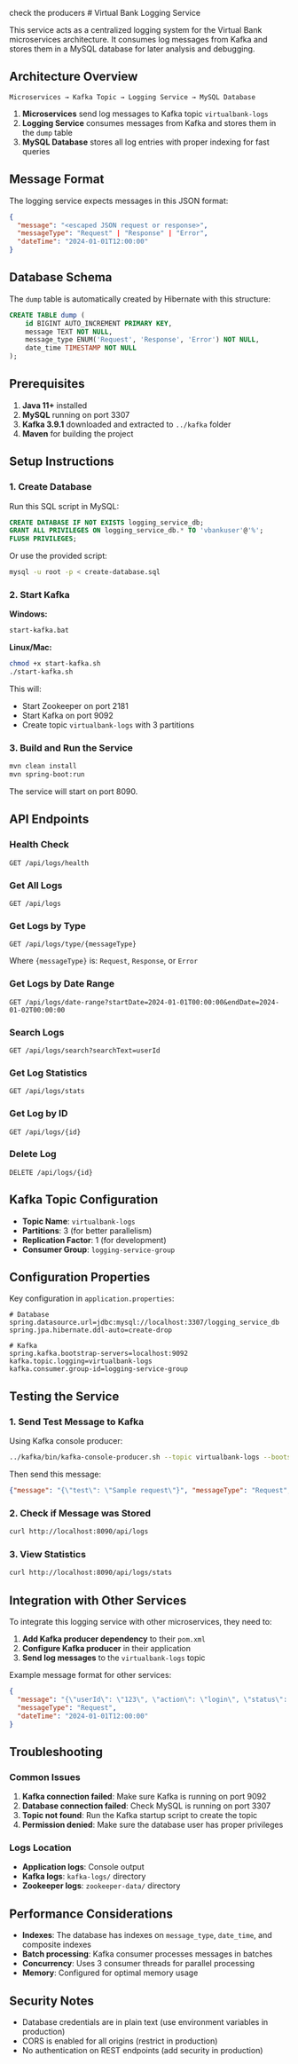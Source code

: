 check the producers # Virtual Bank Logging Service

This service acts as a centralized logging system for the Virtual Bank microservices architecture. It consumes log messages from Kafka and stores them in a MySQL database for later analysis and debugging.

## Architecture Overview

```
Microservices → Kafka Topic → Logging Service → MySQL Database
```

1. **Microservices** send log messages to Kafka topic `virtualbank-logs`
2. **Logging Service** consumes messages from Kafka and stores them in the `dump` table
3. **MySQL Database** stores all log entries with proper indexing for fast queries

## Message Format

The logging service expects messages in this JSON format:

```json
{
  "message": "<escaped JSON request or response>",
  "messageType": "Request" | "Response" | "Error",
  "dateTime": "2024-01-01T12:00:00"
}
```

## Database Schema

The `dump` table is automatically created by Hibernate with this structure:

```sql
CREATE TABLE dump (
    id BIGINT AUTO_INCREMENT PRIMARY KEY,
    message TEXT NOT NULL,
    message_type ENUM('Request', 'Response', 'Error') NOT NULL,
    date_time TIMESTAMP NOT NULL
);
```

## Prerequisites

1. **Java 11+** installed
2. **MySQL** running on port 3307
3. **Kafka 3.9.1** downloaded and extracted to `../kafka` folder
4. **Maven** for building the project

## Setup Instructions

### 1. Create Database

Run this SQL script in MySQL:

```sql
CREATE DATABASE IF NOT EXISTS logging_service_db;
GRANT ALL PRIVILEGES ON logging_service_db.* TO 'vbankuser'@'%';
FLUSH PRIVILEGES;
```

Or use the provided script:
```bash
mysql -u root -p < create-database.sql
```

### 2. Start Kafka

**Windows:**
```bash
start-kafka.bat
```

**Linux/Mac:**
```bash
chmod +x start-kafka.sh
./start-kafka.sh
```

This will:
- Start Zookeeper on port 2181
- Start Kafka on port 9092
- Create topic `virtualbank-logs` with 3 partitions

### 3. Build and Run the Service

```bash
mvn clean install
mvn spring-boot:run
```

The service will start on port 8090.

## API Endpoints

### Health Check
```
GET /api/logs/health
```

### Get All Logs
```
GET /api/logs
```

### Get Logs by Type
```
GET /api/logs/type/{messageType}
```
Where `{messageType}` is: `Request`, `Response`, or `Error`

### Get Logs by Date Range
```
GET /api/logs/date-range?startDate=2024-01-01T00:00:00&endDate=2024-01-02T00:00:00
```

### Search Logs
```
GET /api/logs/search?searchText=userId
```

### Get Log Statistics
```
GET /api/logs/stats
```

### Get Log by ID
```
GET /api/logs/{id}
```

### Delete Log
```
DELETE /api/logs/{id}
```

## Kafka Topic Configuration

- **Topic Name**: `virtualbank-logs`
- **Partitions**: 3 (for better parallelism)
- **Replication Factor**: 1 (for development)
- **Consumer Group**: `logging-service-group`

## Configuration Properties

Key configuration in `application.properties`:

```properties
# Database
spring.datasource.url=jdbc:mysql://localhost:3307/logging_service_db
spring.jpa.hibernate.ddl-auto=create-drop

# Kafka
spring.kafka.bootstrap-servers=localhost:9092
kafka.topic.logging=virtualbank-logs
kafka.consumer.group-id=logging-service-group
```

## Testing the Service

### 1. Send Test Message to Kafka

Using Kafka console producer:
```bash
../kafka/bin/kafka-console-producer.sh --topic virtualbank-logs --bootstrap-server localhost:9092
```

Then send this message:
```json
{"message": "{\"test\": \"Sample request\"}", "messageType": "Request", "dateTime": "2024-01-01T12:00:00"}
```

### 2. Check if Message was Stored

```bash
curl http://localhost:8090/api/logs
```

### 3. View Statistics

```bash
curl http://localhost:8090/api/logs/stats
```

## Integration with Other Services

To integrate this logging service with other microservices, they need to:

1. **Add Kafka producer dependency** to their `pom.xml`
2. **Configure Kafka producer** in their application
3. **Send log messages** to the `virtualbank-logs` topic

Example message format for other services:
```json
{
  "message": "{\"userId\": \"123\", \"action\": \"login\", \"status\": \"success\"}",
  "messageType": "Request",
  "dateTime": "2024-01-01T12:00:00"
}
```

## Troubleshooting

### Common Issues

1. **Kafka connection failed**: Make sure Kafka is running on port 9092
2. **Database connection failed**: Check MySQL is running on port 3307
3. **Topic not found**: Run the Kafka startup script to create the topic
4. **Permission denied**: Make sure the database user has proper privileges

### Logs Location

- **Application logs**: Console output
- **Kafka logs**: `kafka-logs/` directory
- **Zookeeper logs**: `zookeeper-data/` directory

## Performance Considerations

- **Indexes**: The database has indexes on `message_type`, `date_time`, and composite indexes
- **Batch processing**: Kafka consumer processes messages in batches
- **Concurrency**: Uses 3 consumer threads for parallel processing
- **Memory**: Configured for optimal memory usage

## Security Notes

- Database credentials are in plain text (use environment variables in production)
- CORS is enabled for all origins (restrict in production)
- No authentication on REST endpoints (add security in production) 